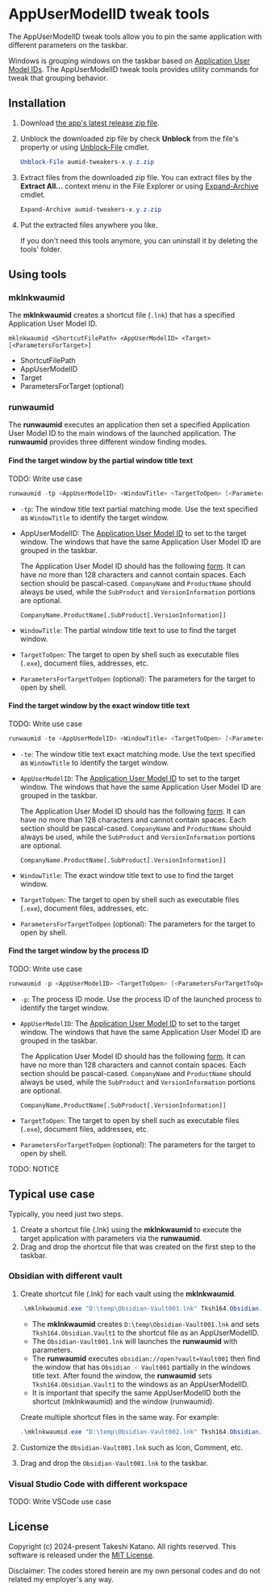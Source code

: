 # AppUserModelID tweak tools

The AppUserModelID tweak tools allow you to pin the same application with different parameters on the taskbar.

Windows is grouping windows on the taskbar based on [Application User Model IDs](https://learn.microsoft.com/en-us/windows/win32/shell/appids). The AppUserModelID tweak tools provides utility commands for tweak that grouping behavior.

## Installation

1. Download [the app's latest release zip file](https://github.com/tksh164/aumid-tweakers/releases/latest).

2. Unblock the downloaded zip file by check **Unblock** from the file's property or using [Unblock-File](https://learn.microsoft.com/en-us/powershell/module/microsoft.powershell.utility/unblock-file) cmdlet.
    
    ```powershell
    Unblock-File aumid-tweakers-x.y.z.zip
    ```
    
3. Extract files from the downloaded zip file. You can extract files by the **Extract All...** context menu in the File Explorer or using [Expand-Archive](https://learn.microsoft.com/en-us/powershell/module/microsoft.powershell.archive/expand-archive) cmdlet.

    ```powershell
    Expand-Archive aumid-tweakers-x.y.z.zip
    ```

4. Put the extracted files anywhere you like.

    If you don't need this tools anymore, you can uninstall it by deleting the tools' folder.

## Using tools

### mklnkwaumid

The **mklnkwaumid** creates a shortcut file (`.lnk`) that has a specified Application User Model ID.

```
mklnkwaumid <ShortcutFilePath> <AppUserModelID> <Target> [<ParametersForTarget>]
```

- ShortcutFilePath
- AppUserModelID
- Target
- ParametersForTarget (optional)

### runwaumid

The **runwaumid** executes an application then set a specified Application User Model ID to the main windows of the launched application. The **runwaumid** provides three different window finding modes.

#### Find the target window by the partial window title text

TODO: Write use case

```powershell
runwaumid -tp <AppUserModelID> <WindowTitle> <TargetToOpen> [<ParametersForTargetToOpen>]
```

- `-tp`: The window title text partial matching mode. Use the text specified as `WindowTitle` to identify the target window.
- AppUserModelID: The [Application User Model ID](https://learn.microsoft.com/en-us/windows/win32/shell/appids) to set to the target window. The windows that have the same Application User Model ID are grouped in the taskbar.

    The Application User Model ID should has the following [form](https://learn.microsoft.com/en-us/windows/win32/shell/appids#how-to-form-an-application-defined-appusermodelid). It can have no more than 128 characters and cannot contain spaces. Each section should be pascal-cased. `CompanyName` and `ProductName` should always be used, while the `SubProduct` and `VersionInformation` portions are optional. 

    ```
    CompanyName.ProductName[.SubProduct[.VersionInformation]]
    ```

- `WindowTitle`: The partial window title text to use to find the target window.
- `TargetToOpen`: The target to open by shell such as executable files (`.exe`), document files, addresses, etc.
- `ParametersForTargetToOpen` (optional): The parameters for the target to open by shell.

#### Find the target window by the exact window title text

TODO: Write use case

```powershell
runwaumid -te <AppUserModelID> <WindowTitle> <TargetToOpen> [<ParametersForTargetToOpen>]
```

- `-te`: The window title text exact matching mode. Use the text specified as `WindowTitle` to identify the target window.
- `AppUserModelID`: The [Application User Model ID](https://learn.microsoft.com/en-us/windows/win32/shell/appids) to set to the target window. The windows that have the same Application User Model ID are grouped in the taskbar.

    The Application User Model ID should has the following [form](https://learn.microsoft.com/en-us/windows/win32/shell/appids#how-to-form-an-application-defined-appusermodelid). It can have no more than 128 characters and cannot contain spaces. Each section should be pascal-cased. `CompanyName` and `ProductName` should always be used, while the `SubProduct` and `VersionInformation` portions are optional. 

    ```
    CompanyName.ProductName[.SubProduct[.VersionInformation]]
    ```

- `WindowTitle`: The exact window title text to use to find the target window.
- `TargetToOpen`: The target to open by shell such as executable files (`.exe`), document files, addresses, etc.
- `ParametersForTargetToOpen` (optional): The parameters for the target to open by shell.

#### Find the target window by the process ID

TODO: Write use case

```powershell
runwaumid -p <AppUserModelID> <TargetToOpen> [<ParametersForTargetToOpen>]
```

- `-p`: The process ID mode. Use the process ID of the launched process to identify the target window.
- `AppUserModelID`: The [Application User Model ID](https://learn.microsoft.com/en-us/windows/win32/shell/appids) to set to the target window. The windows that have the same Application User Model ID are grouped in the taskbar.

    The Application User Model ID should has the following [form](https://learn.microsoft.com/en-us/windows/win32/shell/appids#how-to-form-an-application-defined-appusermodelid). It can have no more than 128 characters and cannot contain spaces. Each section should be pascal-cased. `CompanyName` and `ProductName` should always be used, while the `SubProduct` and `VersionInformation` portions are optional. 

    ```
    CompanyName.ProductName[.SubProduct[.VersionInformation]]
    ```

- `TargetToOpen`: The target to open by shell such as executable files (`.exe`), document files, addresses, etc.
- `ParametersForTargetToOpen` (optional): The parameters for the target to open by shell.

TODO: NOTICE

## Typical use case

Typically, you need just two steps.

1. Create a shortcut file (.lnk) using the **mklnkwaumid** to execute the target application with parameters via the **runwaumid**.
2. Drag and drop the shortcut file that was created on the first step to the taskbar.

### Obsidian with different vault

1. Create shortcut file (.lnk) for each vault using the **mklnkwaumid**.

    ```powershell
    .\mklnkwaumid.exe "D:\temp\Obsidian-Vault001.lnk" Tksh164.Obsidian.Vault1 "C:\bin\runwaumid.exe" "-tp Tksh164.Obsidian.Vault1 ""Obsidian - Vault001"" obsidian://open?vault=Vault001"
    ```

    - The **mklnkwaumid** creates `D:\temp\Obsidian-Vault001.lnk` and sets `Tksh164.Obsidian.Vault1` to the shortcut file as an AppUserModelID.
    - The `Obsidian-Vault001.lnk` will launches the **runwaumid** with parameters.
    - The **runwaumid** executes `obsidian://open?vault=Vault001` then find the window that has `Obsidian - Vault001` partially in the windows title text. After found the window, the **runwaumid** sets `Tksh164.Obsidian.Vault1` to the windows as an AppUserModelID.
    - It is important that specify the same AppUserModelID both the shortcut (mklnkwaumid) and the window (runwaumid).

    Create multiple shortcut files in the same way. For example:

    ```powershell
    .\mklnkwaumid.exe "D:\temp\Obsidian-Vault002.lnk" Tksh164.Obsidian.Vault2 "C:\bin\runwaumid.exe" "-tp Tksh164.Obsidian.Vault2 ""Obsidian - Vault002"" obsidian://open?vault=Vault002"
    ```

2. Customize the `Obsidian-Vault001.lnk` such as Icon, Comment, etc.

3. Drag and drop the `Obsidian-Vault001.lnk` to the taskbar.

### Visual Studio Code with different workspace

TODO: Write VSCode use case

## License

Copyright (c) 2024-present Takeshi Katano. All rights reserved. This software is released under the [MIT License](https://github.com/tksh164/aumid-tweakers/blob/main/LICENSE).

Disclaimer: The codes stored herein are my own personal codes and do not related my employer's any way.
